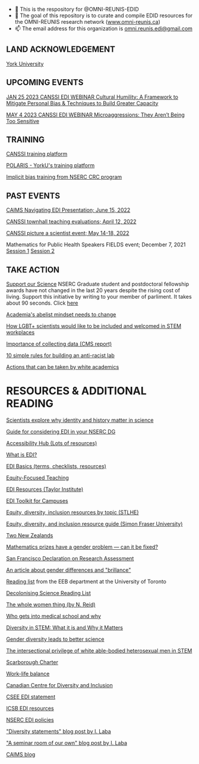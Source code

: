 - 👋 This is the respository for @OMNI-REUNIS-EDID
- 👀 The goal of this repository is to curate and compile EDID resources for the OMNI-REUNIS research network (www.omni-reunis.ca)
- 📫 The email address for this organization is omni.reunis.edi@gmail.com

<!---
OMNI-REUNIS-EDID/OMNI-REUNIS-EDID is a ✨ special ✨ repository because its `README.md` (this file) appears on your GitHub profile.
You can click the Preview link to take a look at your changes.
--->

##
## LAND ACKNOWLEDGEMENT

[York University](https://www.yorku.ca/laps/land-acknowledgement/)

## UPCOMING EVENTS

[JAN 25 2023 CANSSI EDI WEBINAR Cultural Humility: A Framework to Mitigate Personal Bias & Techniques to Build Greater Capacity](https://canssi.ca/events/cultural-humility/)

[MAY 4 2023 CANSSI EDI WEBINAR  Microaggressions: They Aren’t Being Too Sensitive](https://canssi.ca/events/microaggressions/)


## TRAINING 

[CANSSI training platform](http://www.canssi.ca/canssi-edi-training/)

[POLARIS - YorkU's training platform](https://www.yorku.ca/research/project/polaris/access-to-our-polaris-modules-as-a-non-york-professor/)

[Implicit bias training from NSERC CRC program](https://www.chairs-chaires.gc.ca/program-programme/equity-equite/bias/module-eng.aspx?pedisable=true)



## PAST EVENTS

[CAIMS Navigating EDI Presentation; June 15, 2022](https://github.com/ahurford/EDI-resources/blob/main/files/CAIMS_EDI_June_15_2022.pdf)

[CANSSI townhall teaching evaluations; April 12, 2022](http://www.canssi.ca/come-to-the-canssi-townhall-on-student-evaluations-of-teaching-with-philip-b-stark/)

[CANSSI picture a scientist event; May 14-18, 2022](http://www.canssi.ca/equity-diversity-and-inclusion/picture-a-scientist/)


Mathematics for Public Health Speakers FIELDS event; December 7, 2021 
[Session 1](http://www.fields.utoronto.ca/talks/Special-EDI-Session-1-Modellers-first-do-no-harm-terminology-assumptions-and-interpretation) [Session 2](http://www.fields.utoronto.ca/talks/Special-EDI-Session-1-Modellers-first-do-no-harm-terminology-assumptions-and-interpretation)


## TAKE ACTION

[Support our Science](https://www.supportourscience.ca/) NSERC Graduate student and postdoctoral fellowship awards have not changed in the last 20 years despite the rising cost of living. Support this initiative by writing to your member of parliment. It takes about 90 seconds. Click [here](https://www.supportourscience.ca/contact-your-mp)

[Academia's abelist mindset needs to change](https://www.nature.com/articles/d41586-021-02907-7)

[How LGBT+ scientists would like to be included and welcomed in STEM workplaces](https://www.nature.com/articles/d41586-020-02949-3)

[Importance of collecting data (CMS report)](https://notes.math.ca/en/article/title-about-the-necessity-of-collecting-data-to-improve-edi-in-mathematics/)

[10 simple rules for building an anti-racist lab](https://journals.plos.org/ploscompbiol/article?id=10.1371/journal.pcbi.1008210)

[Actions that can be taken by white academics](https://medium.com/the-faculty/white-academia-do-better-fa96cede1fc5)



##
# RESOURCES & ADDITIONAL READING

[Scientists explore why identity and history matter in science](https://www.cbc.ca/radio/ideas/quantum-physics-astronomy-perimeter-institute-1.6818033?fbclid=IwAR1WPv107YLbtZIMd93daFc610JWkyZlDyynv2EFuyjgMMIFL3KS3vEJ5nE)

[Guide for considering EDI in your NSERC DG](https://www.nserc-crsng.gc.ca/_doc/EDI/Guide_for_Applicants_EN.pdf)

[Accessibility Hub (Lots of resources)](https://accessibilityhub.niagaracollege.ca)
 
[What is EDI?](https://ecampusontario.pressbooks.pub/universaldesign/chapter/what-is-edi/)
 
[EDI Basics (terms, checklists, resources)](https://olis-ri.libguides.com/edi)

[Equity-Focused Teaching](https://crlt.umich.edu/equity-focused-teaching/principles-strategies-resources)

[EDI Resources (Taylor Institute)](https://taylorinstitute.ucalgary.ca/resources/equity-diversity-inclusion) 

[EDI Toolkit for Campuses](https://campusmentalhealth.ca/wp-content/uploads/2020/03/CICMH-Equity-Diversity-Inclusion-Toolkit-EN.pdf)
 
[Equity, diversity, inclusion resources by topic (STLHE)](https://www.stlhe.ca/equity-diversity-and-inclusion-task-force/resources/) 

[Equity, diversity, and inclusion resource guide (Simon Fraser University)](https://www.lib.sfu.ca/help/academic-integrity/edi) 

[Two New Zealands](https://interactives.stuff.co.nz/the-side-eye/the-table/)

[Mathematics prizes have a gender problem — can it be fixed?](https://www.nature.com/articles/d41586-022-01481-w)

[San Francisco Declaration on Research Assessment](https://sfdora.org/read/)

[An article about gender differences and "brillance"](https://www.researchgate.net/publication/344360224_Explaining_Gender_Differences_in_Academics'_Career_Trajectories)

[Reading list](http://brews.eeb.utoronto.ca/links-resources/) from the EEB department at the University of Toronto

[Decolonising Science Reading List](https://medium.com/@chanda/decolonising-science-reading-list-339fb773d51f)

[The whole women thing (by N. Reid)](https://utstat.toronto.edu/reid/research/COPSSbook.pdf)

[Who gets into medical school and why](https://www.stuff.co.nz/national/health/300013258/medical-school-who-gets-in-and-why)

[Diversity in STEM: What it is and Why it Matters](https://blogs.scientificamerican.com/voices/diversity-in-stem-what-it-is-and-why-it-matters/) 

[Gender diversity leads to better science](https://www.pnas.org/doi/pdf/10.1073/pnas.1700616114)

[The intersectional privilege of white able-bodied heterosexual men in STEM](https://www.science.org/doi/10.1126/sciadv.abo1558)

[Scarborough Charter](https://www.utsc.utoronto.ca/principal/sites/utsc.utoronto.ca.principal/files/docs/Scarborough_Charter_EN_Nov2022.pdf)

[Work-life balance ](https://raw.githubusercontent.com/ahurford/EDI-resources/main/files/Martignoni)

[Canadian Centre for Diversity and Inclusion](https://ccdi.ca/)

[CSEE EDI statement](http://www.csee-scee.ca/diversity-and-inclusivity-statement/)

[ICSB EDI resources](https://www.iscb.org/edi-resources)

[NSERC EDI policies](https://www.nserc-crsng.gc.ca/InterAgency-Interorganismes/EDI-EDI/index_eng.asp)

["Diversity statements" blog post by I. Laba](https://ilaba.wordpress.com/2019/12/01/diversity-statements/)

["A seminar room of our own" blog post by I. Laba](https://ilaba.wordpress.com/2016/10/23/a-seminar-room-of-our-own/)

[CAIMS blog](https://caims.ca/caims-blog/)









